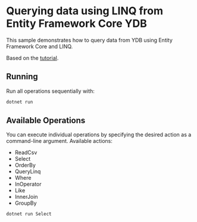 # Querying data using LINQ from Entity Framework Core YDB

This sample demonstrates how to query data from YDB using Entity Framework Core and LINQ.

Based on the [tutorial](https://www.csharptutorial.net/entity-framework-core-tutorial/).

## Running

Run all operations sequentially with:

```bash
dotnet run
```

## Available Operations

You can execute individual operations by specifying the desired action as a command-line argument. Available actions:

- ReadCsv
- Select
- OrderBy
- QueryLinq
- Where
- InOperator
- Like
- InnerJoin
- GroupBy

```bash
dotnet run Select
```